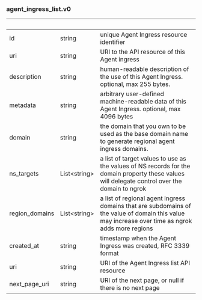 
### agent_ingress_list.v0

| &nbsp; | &nbsp; | &nbsp; |
|---|---|---|
| id | string | unique Agent Ingress resource identifier |
| uri | string | URI to the API resource of this Agent ingress |
| description | string | human-readable description of the use of this Agent Ingress. optional, max 255 bytes. |
| metadata | string | arbitrary user-defined machine-readable data of this Agent Ingress. optional, max 4096 bytes |
| domain | string | the domain that you own to be used as the base domain name to generate regional agent ingress domains. |
| ns_targets | List&lt;string&gt; | a list of target values to use as the values of NS records for the domain property these values will delegate control over the domain to ngrok |
| region_domains | List&lt;string&gt; | a list of regional agent ingress domains that are subdomains of the value of domain this value may increase over time as ngrok adds more regions |
| created_at | string | timestamp when the Agent Ingress was created, RFC 3339 format |
| uri | string | URI of the Agent Ingress list API resource |
| next_page_uri | string | URI of the next page, or null if there is no next page |